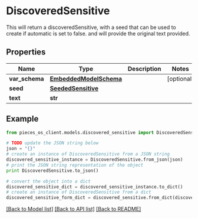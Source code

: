 # DiscoveredSensitive

This will return a discoveredSensitive, with a seed that can be used to create if automatic is set to false. and will provide the original text provided.

## Properties

Name | Type | Description | Notes
------------ | ------------- | ------------- | -------------
**var_schema** | [**EmbeddedModelSchema**](EmbeddedModelSchema) |  | [optional] 
**seed** | [**SeededSensitive**](SeededSensitive) |  | 
**text** | **str** |  | 

## Example

```python
from pieces_os_client.models.discovered_sensitive import DiscoveredSensitive

# TODO update the JSON string below
json = "{}"
# create an instance of DiscoveredSensitive from a JSON string
discovered_sensitive_instance = DiscoveredSensitive.from_json(json)
# print the JSON string representation of the object
print DiscoveredSensitive.to_json()

# convert the object into a dict
discovered_sensitive_dict = discovered_sensitive_instance.to_dict()
# create an instance of DiscoveredSensitive from a dict
discovered_sensitive_form_dict = discovered_sensitive.from_dict(discovered_sensitive_dict)
```
[[Back to Model list]](../README#documentation-for-models) [[Back to API list]](../README#documentation-for-api-endpoints) [[Back to README]](../README)


